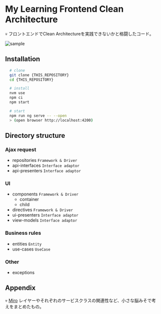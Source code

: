 # My Learning Frontend Clean Architecture

💀 フロントエンドでClean Architectureを実践できないかと格闘したコード。

![sample](https://user-images.githubusercontent.com/15980747/117543743-0e188d00-b059-11eb-83dc-04f2fa08b597.gif)

## Installation 

```bash 
  # clone
  git clone {THIS_REPOSITORY}
  cd {THIS_REPOSITORY}

  # install
  nvm use
  npm ci
  npm start

  # start
  npm run ng serve -- --open
  > (open browser http://localhost:4200)
```
    
## Directory structure

### Ajax request

- repositories `Framework & Driver`
- api-interfaces `Interface adaptor`
- api-presenters `Interface adaptor`

### UI

- components `Framework & Driver`
  - container
  - child
- directives `Framework & Driver`
- ui-presenters `Interface adaptor`
- view-models `Interface adaptor`

### Business rules

- entities `Entity`
- use-cases `UseCase`

### Other

- exceptions

## Appendix

💀 [Miro](https://miro.com/app/board/o9J_kopDdiw=/)
レイヤーやそれぞれのサービスクラスの関連性など、小さな脳みそで考えをまとめたもの。

